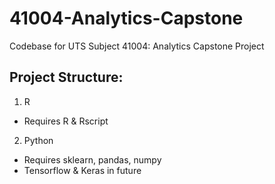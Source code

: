 # 41004-Analytics-Capstone
Codebase for UTS Subject 41004: Analytics Capstone Project

## Project Structure:
1. R
  - Requires R & Rscript
2. Python
  - Requires sklearn, pandas, numpy
  - Tensorflow & Keras in future 